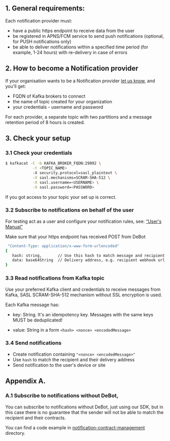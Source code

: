 ## 1. General requirements:

Each notification provider must:

- have a public https endpoint to receive data from the user
- be registered in APNS/FCM service to send push notifications
  (optional, for PUSH notifications only) 
- be able to deliver notifications within a specified time period (for example, 1-24 hours)
  with re-delivery in case of errors

## 2. How to become a Notification provider 
 If your organisation wants to be a Notification provider
 [let us know](https://t.me/EkaterinaPantaz), and you'll get:

- FQDN of Kafka brokers to connect
- the name of topic created for your organization
- your credentials - username and password

For each provider, a separate topic with two partitions and a message retention period of 8 hours
is created.

##  3. Check your setup
### 3.1 Check your credentials

```bash
$ kafkacat -C -b KAFKA_BROKER_FQDN:29092 \
            -t <TOPIC_NAME>
            -X security.protocol=sasl_plaintext \
            -X sasl.mechanisms=SCRAM-SHA-512 \
            -X sasl.username=<USERNAME> \
            -X sasl.password=<PASSWORD>
```

If you got access to your topic your set up is correct.

### 3.2 Subscribe to notifications on behalf of the user

For testing act as a user and configure your notification rules,
see: [“User's Manual”](./User-manual.md)

Make sure that your https endpoint has received POST from DeBot

```bash
 "Content-Type: application/x-www-form-urlencoded"
{ 
   hash: string,       // Use this hash to match message and recipient
   data: base64String  // Delivery address, e.g. recipient webhook url
}
```

### 3.3 Read notifications from Kafka topic

Use your preferred Kafka client and credentials to receive messages from Kafka,
SASL SCRAM-SHA-512 mechanism without SSL encryption is used.

Each Kafka message has:

   - key: String. It's an idempotency key. Messages with the same keys MUST be deduplicated!

   - value: String in a form `<hash> <nonce> <encodedMessage>`


### 3.4 Send notifications

- Create notification containing `"<nonce> <encodedMessage>"`
- Use `hash` to match the recipient and their delivery address
- Send notification to the user's device or site

## Appendix A.

### A.1 Subscribe to notifications without DeBot,

You can subscribe to notifications without DeBot, just using our SDK, but in this case there is
no guarantee that the sender will not be able to match the recipient and their contracts.

You can find a code example in
[notification-contract-management](./notification-contract-management) directory.
